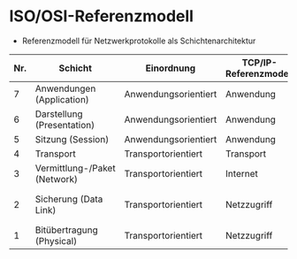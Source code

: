 # ISO/OSI-Referenzmodell

* Referenzmodell für Netzwerkprotokolle als Schichtenarchitektur

| Nr. | Schicht                      | Einordnung           | TCP/IP-Referenzmodell | Protokollbeispiele       | Kopplungselement                              |
| -   | -                            | -                    | -                     | -                        | -                                             |
| 7   | Anwendungen (Application)    | Anwendungsorientiert | Anwendung             | DHCP, DNS, SMTP, HTTP(s) | Gateway, Content-Switch, Proxy                |
| 6   | Darstellung (Presentation)   | Anwendungsorientiert | Anwendung             |                          |                                               |
| 5   | Sitzung (Session)            | Anwendungsorientiert | Anwendung             |                          |                                               |
| 4   | Transport                    | Transportorientiert  | Transport             | TCP, UDP                 |                                               |
| 3   | Vermittlung-/Paket (Network) | Transportorientiert  | Internet              | ICMP, IP, IPsec          | Router, Layer-3-Switch                        |
| 2   | Sicherung (Data Link)        | Transportorientiert  | Netzzugriff           | MAC                      | Bridge, Layer-2-Switch, Wireless Access Point |
| 1   | Bitübertragung (Physical)    | Transportorientiert  | Netzzugriff           | 1000BASE-T               | Repeater, Hub, Netzwerkkabel                  |
